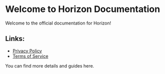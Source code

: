 # Welcome to  Horizon Documentation

Welcome to the official documentation for Horizon!

## Links:
- [Privacy Policy](privacy_policy.md)
- [Terms of Service](terms_of_service.md)

You can find more details and guides here.

